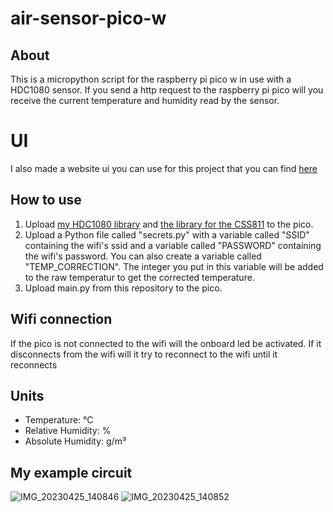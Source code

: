 # air-sensor-pico-w

## About

This is a micropython script for the raspberry pi pico w in use with a HDC1080 sensor. If you send a http request to the raspberry pi pico will you receive the current temperature and humidity read by the sensor.

# UI

I also made a website ui you can use for this project that you can find [here](https://github.com/SturmEnte/air-sensor-ui)

## How to use

1. Upload [my HDC1080 library](https://github.com/SturmEnte/hdc1080-raspberry-pi-pico) and [the library for the CSS811](https://github.com/Notthemarsian/CCS811/blob/master/CCS811.py) to the pico.
2. Upload a Python file called "secrets.py" with a variable called "SSID" containing the wifi's ssid and a variable called "PASSWORD" containing the wifi's password. You can also create a variable called "TEMP_CORRECTION". The integer you put in this variable will be added to the raw temperatur to get the corrected temperature.
3. Upload main.py from this repository to the pico.

## Wifi connection

If the pico is not connected to the wifi will the onboard led be activated. If it disconnects from the wifi will it try to reconnect to the wifi until it reconnects

## Units

- Temperature: °C
- Relative Humidity: %
- Absolute Humidity: g/m³

## My example circuit

![IMG_20230425_140846](https://user-images.githubusercontent.com/55847228/234283987-8146d318-3150-4072-add4-3c604de445e0.jpg)
![IMG_20230425_140852](https://user-images.githubusercontent.com/55847228/234284000-e7260b63-16d1-4535-ab2d-9bbd1362220c.jpg)
